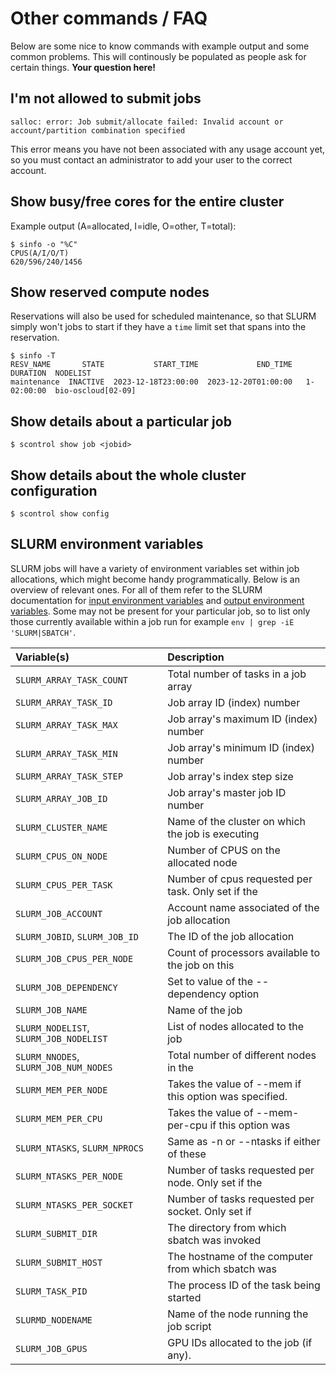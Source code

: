 # Other commands / FAQ
Below are some nice to know commands with example output and some common problems. This will continously be populated as people ask for certain things. **Your question here!**

## I'm not allowed to submit jobs
```
salloc: error: Job submit/allocate failed: Invalid account or account/partition combination specified
```

This error means you have not been associated with any usage account yet, so you must contact an administrator to add your user to the correct account.

## Show busy/free cores for the entire cluster
Example output (A=allocated, I=idle, O=other, T=total):
```
$ sinfo -o "%C"
CPUS(A/I/O/T)
620/596/240/1456
```

## Show reserved compute nodes
Reservations will also be used for scheduled maintenance, so that SLURM simply won't jobs to start if they have a `time` limit set that spans into the reservation.
```
$ sinfo -T
RESV_NAME       STATE           START_TIME             END_TIME     DURATION  NODELIST
maintenance  INACTIVE  2023-12-18T23:00:00  2023-12-20T01:00:00   1-02:00:00  bio-oscloud[02-09]
```

## Show details about a particular job
```
$ scontrol show job <jobid>
```

## Show details about the whole cluster configuration
```
$ scontrol show config
```

## SLURM environment variables
SLURM jobs will have a variety of environment variables set within job allocations, which might become handy programmatically. Below is an overview of relevant ones. For all of them refer to the SLURM documentation for [input environment variables](https://slurm.schedmd.com/sbatch.html#SECTION_INPUT-ENVIRONMENT-VARIABLES) and [output environment variables](https://slurm.schedmd.com/sbatch.html#SECTION_OUTPUT-ENVIRONMENT-VARIABLES). Some may not be present for your particular job, so to list only those currently available within a job run for example `env | grep -iE 'SLURM|SBATCH'`.

| Variable(s) | Description |
| :--- | :--- |
| `SLURM_ARRAY_TASK_COUNT` | Total number of tasks in a job array |
| `SLURM_ARRAY_TASK_ID` | Job array ID (index) number |
| `SLURM_ARRAY_TASK_MAX` | Job array's maximum ID (index) number |
| `SLURM_ARRAY_TASK_MIN` | Job array's minimum ID (index) number |
| `SLURM_ARRAY_TASK_STEP` | Job array's index step size |
| `SLURM_ARRAY_JOB_ID` | Job array's master job ID number |
| `SLURM_CLUSTER_NAME` | Name of the cluster on which the job is executing |
| `SLURM_CPUS_ON_NODE` | Number of CPUS on the allocated node |
| `SLURM_CPUS_PER_TASK` | Number of cpus requested per task. Only set if the  |--cpus-per-task option is specified.
| `SLURM_JOB_ACCOUNT` | Account name associated of the job allocation |
| `SLURM_JOBID`, `SLURM_JOB_ID` | The ID of the job allocation |
| `SLURM_JOB_CPUS_PER_NODE` | Count of processors available to the job on this  |node.
| `SLURM_JOB_DEPENDENCY` | Set to value of the --dependency option |
| `SLURM_JOB_NAME` | Name of the job |
| `SLURM_NODELIST`, `SLURM_JOB_NODELIST` | List of nodes allocated to the job |
| `SLURM_NNODES`, `SLURM_JOB_NUM_NODES` | Total number of different nodes in the  |job's resource allocation
| `SLURM_MEM_PER_NODE` | Takes the value of --mem if this option was specified. |
| `SLURM_MEM_PER_CPU` | Takes the value of --mem-per-cpu if this option was  |specified.
| `SLURM_NTASKS`, `SLURM_NPROCS` | Same as -n or --ntasks if either of these  |options was specified.
| `SLURM_NTASKS_PER_NODE` | Number of tasks requested per node. Only set if the  |--ntasks-per-node option is specified.
| `SLURM_NTASKS_PER_SOCKET` | Number of tasks requested per socket. Only set if  |the --ntasks-per-socket option is specified.
| `SLURM_SUBMIT_DIR` | The directory from which sbatch was invoked |
| `SLURM_SUBMIT_HOST` | The hostname of the computer from which sbatch was  |invoked
| `SLURM_TASK_PID` | The process ID of the task being started |
| `SLURMD_NODENAME` | Name of the node running the job script |
| `SLURM_JOB_GPUS` | GPU IDs allocated to the job (if any). |
